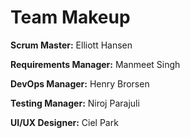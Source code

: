 # Team Makeup

__Scrum Master:__ Elliott Hansen

__Requirements Manager:__ Manmeet Singh

__DevOps Manager:__ Henry Brorsen

__Testing Manager:__ Niroj Parajuli

__UI/UX Designer:__ Ciel Park
